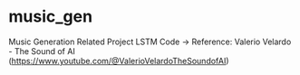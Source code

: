 # music_gen
Music Generation Related Project
LSTM Code -> Reference: Valerio Velardo - The Sound of AI (https://www.youtube.com/@ValerioVelardoTheSoundofAI)
